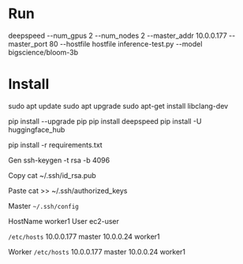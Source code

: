 # Run
deepspeed --num_gpus 2 --num_nodes 2 --master_addr 10.0.0.177 --master_port 80 --hostfile hostfile inference-test.py --model bigscience/bloom-3b

# Install
sudo apt update
sudo apt upgrade
sudo apt-get install libclang-dev

pip install --upgrade pip
pip install deepspeed
pip install -U huggingface_hub

pip install -r requirements.txt

Gen
ssh-keygen -t rsa -b 4096

Copy
cat ~/.ssh/id_rsa.pub

Paste
cat >> ~/.ssh/authorized_keys

Master
`~/.ssh/config`

HostName worker1
User ec2-user

`/etc/hosts`
10.0.0.177 master
10.0.0.24 worker1

Worker
`/etc/hosts`
10.0.0.177 master
10.0.0.24 worker1